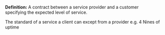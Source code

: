 **Definition:**
 A contract between a service provider and a customer specifying the expected level of service.

The standard of a service a client can except from a provider
e.g. 4 Nines of uptime